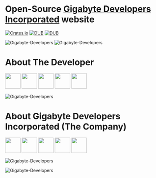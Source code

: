 Open-Source <a href="http://gigabytedevelopersinc.com">Gigabyte Developers Incorporated</a> website
====================================================================

[![Crates.io](https://img.shields.io/crates/l/rustc-serialize.svg)](#)
[![DUB](https://img.shields.io/badge/downloads-1k%2Fweek-green.svg)]()
[![DUB](https://img.shields.io/badge/Powered%20by-PHP-blue.svg)]()

![Gigabyte-Developers](https://raw.githubusercontent.com/gigabytedevelopers/website/master/banner1.png)
![Gigabyte-Developers](https://raw.githubusercontent.com/gigabytedevelopers/website/master/banner2.png)

<h1><strong>About The Developer</strong></h1>
<a href="http://facebook.com/austin.nwokoma.9" target="_blank"><img src="https://facebookbrand.com/wp-content/themes/fb-branding/prj-fb-branding/assets/images/fb-art.png" alt="" width="50px"/></a>
<a href="http://instagram.com/emmanwokoma" target="_blank"><img src="https://image.flaticon.com/icons/png/128/174/174855.png" alt="" width="50px"/></a>
<a href="http://twitter.com/enwokoma" target="_blank"><img src="http://icons.iconarchive.com/icons/graphicloads/rounded-social-media/512/twitter-icon.png" alt="" width="50px"/></a>
<a href="http://linkedin.com/in/emmanuelnwokoma" target="_blank"><img src="http://www.iconsdb.com/icons/preview/caribbean-blue/linkedin-6-xxl.png" alt="" width="50px"/></a>
<a href="https://plus.google.com/u/0/+EmmanuelNwokoma" target="_blank"><img src="http://donnaloustevens.com/wp-content/themes/donnaloustevens/images/google%20plus.png" alt="" width="50px"/></a>

![Gigabyte-Developers](https://raw.githubusercontent.com/gigabytedevelopers/website/master/banner4.png)

<h1><strong>About Gigabyte Developers Incorporated (The Company)</strong></h1>
<a href="http://facebook.com/gigabytedevelopersinc" target="_blank"><img src="https://facebookbrand.com/wp-content/themes/fb-branding/prj-fb-branding/assets/images/fb-art.png" alt="" width="50px"/></a>
<a href="http://instagram.com/gigabytedevelopersinc" target="_blank"><img src="https://image.flaticon.com/icons/png/128/174/174855.png" alt="" width="50px"/></a>
<a href="http://twitter.com/gigabytedevsinc" target="_blank"><img src="http://icons.iconarchive.com/icons/graphicloads/rounded-social-media/512/twitter-icon.png" alt="" width="50px"/></a>
<a href="http://linkedin.com/in/gigabytedevelopersinc" target="_blank"><img src="http://www.iconsdb.com/icons/preview/caribbean-blue/linkedin-6-xxl.png" alt="" width="50px"/></a>
<a href="https://plus.google.com/u/0/+GigabyteDevelopers" target="_blank"><img src="http://donnaloustevens.com/wp-content/themes/donnaloustevens/images/google%20plus.png" alt="" width="50px"/></a>

![Gigabyte-Developers](https://raw.githubusercontent.com/gigabytedevelopers/website/master/banner5.png)

![Gigabyte-Developers](https://raw.githubusercontent.com/gigabytedevelopers/website/master/banner3.png)
